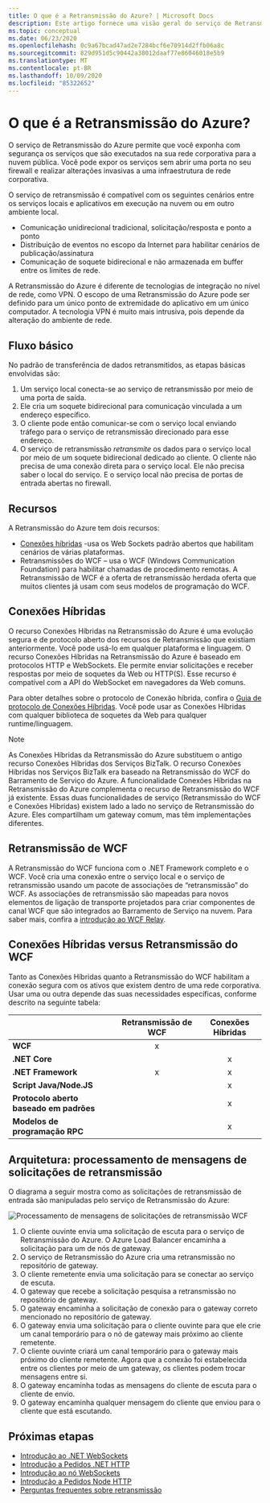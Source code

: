 ```yaml
---
title: O que é a Retransmissão do Azure? | Microsoft Docs
description: Este artigo fornece uma visão geral do serviço de Retransmissão do Azure, que permite que você desenvolva aplicativos de nuvem que consomem serviços locais em execução na sua rede corporativa sem abrir uma conexão de firewall ou fazer mudanças intrusivas na sua rede infraestrutura.
ms.topic: conceptual
ms.date: 06/23/2020
ms.openlocfilehash: 0c9a67bcad47ad2e7284bcf6e70914d2ffb06a8c
ms.sourcegitcommit: 829d951d5c90442a38012daaf77e86046018e5b9
ms.translationtype: MT
ms.contentlocale: pt-BR
ms.lasthandoff: 10/09/2020
ms.locfileid: "85322652"
---
```

# <a name="what-is-azure-relay"></a>O que é a Retransmissão do Azure?
O serviço de Retransmissão do Azure permite que você exponha com segurança os serviços que são executados na sua rede corporativa para a nuvem pública. Você pode expor os serviços sem abrir uma porta no seu firewall e realizar alterações invasivas a uma infraestrutura de rede corporativa. 

O serviço de retransmissão é compatível com os seguintes cenários entre os serviços locais e aplicativos em execução na nuvem ou em outro ambiente local. 

- Comunicação unidirecional tradicional, solicitação/resposta e ponto a ponto 
- Distribuição de eventos no escopo da Internet para habilitar cenários de publicação/assinatura 
- Comunicação de soquete bidirecional e não armazenada em buffer entre os limites de rede.

A Retransmissão do Azure é diferente de tecnologias de integração no nível de rede, como VPN. O escopo de uma Retransmissão do Azure pode ser definido para um único ponto de extremidade do aplicativo em um único computador. A tecnologia VPN é muito mais intrusiva, pois depende da alteração do ambiente de rede. 

## <a name="basic-flow"></a>Fluxo básico
No padrão de transferência de dados retransmitidos, as etapas básicas envolvidas são:

1. Um serviço local conecta-se ao serviço de retransmissão por meio de uma porta de saída. 
2. Ele cria um soquete bidirecional para comunicação vinculada a um endereço específico. 
3. O cliente pode então comunicar-se com o serviço local enviando tráfego para o serviço de retransmissão direcionado para esse endereço. 
4. O serviço de retransmissão *retransmite* os dados para o serviço local por meio de um soquete bidirecional dedicado ao cliente. O cliente não precisa de uma conexão direta para o serviço local. Ele não precisa saber o local do serviço. E o serviço local não precisa de portas de entrada abertas no firewall.


## <a name="features"></a>Recursos 
A Retransmissão do Azure tem dois recursos:

- [Conexões híbridas](#hybrid-connections) -usa os Web Sockets padrão abertos que habilitam cenários de várias plataformas.
- Retransmissões do WCF – usa o WCF (Windows Communication Foundation) para habilitar chamadas de procedimento remotas. A Retransmissão de WCF é a oferta de retransmissão herdada oferta que muitos clientes já usam com seus modelos de programação do WCF.

## <a name="hybrid-connections"></a>Conexões Híbridas

O recurso Conexões Híbridas na Retransmissão do Azure é uma evolução segura e de protocolo aberto dos recursos de Retransmissão que existiam anteriormente. Você pode usá-lo em qualquer plataforma e linguagem. O recurso Conexões Híbridas na Retransmissão do Azure é baseado em protocolos HTTP e WebSockets. Ele permite enviar solicitações e receber respostas por meio de soquetes da Web ou HTTP(S). Esse recurso é compatível com a API do WebSocket em navegadores da Web comuns. 

Para obter detalhes sobre o protocolo de Conexão híbrida, confira o [Guia de protocolo de Conexões Híbridas](relay-hybrid-connections-protocol.md). Você pode usar as Conexões Híbridas com qualquer biblioteca de soquetes da Web para qualquer runtime/linguagem.

> [!NOTE]
> As Conexões Híbridas da Retransmissão do Azure substituem o antigo recurso Conexões Híbridas dos Serviços BizTalk. O recurso Conexões Híbridas nos Serviços BizTalk era baseado na Retransmissão do WCF do Barramento de Serviço do Azure. A funcionalidade Conexões Híbridas na Retransmissão do Azure complementa o recurso de Retransmissão do WCF já existente. Essas duas funcionalidades de serviço (Retransmissão do WCF e Conexões Híbridas) existem lado a lado no serviço de Retransmissão do Azure. Eles compartilham um gateway comum, mas têm implementações diferentes.

## <a name="wcf-relay"></a>Retransmissão de WCF
A Retransmissão do WCF funciona com o .NET Framework completo e o WCF. Você cria uma conexão entre o serviço local e o serviço de retransmissão usando um pacote de associações de “retransmissão” do WCF. As associações de retransmissão são mapeadas para novos elementos de ligação de transporte projetados para criar componentes de canal WCF que são integrados ao Barramento de Serviço na nuvem. Para saber mais, confira a [introdução ao WCF Relay](service-bus-relay-tutorial.md).

## <a name="hybrid-connections-vs-wcf-relay"></a>Conexões Híbridas versus Retransmissão do WCF
Tanto as Conexões Híbridas quanto a Retransmissão do WCF habilitam a conexão segura com os ativos que existem dentro de uma rede corporativa. Usar uma ou outra depende das suas necessidades específicas, conforme descrito na seguinte tabela:

|  | Retransmissão de WCF | Conexões Híbridas |
| --- |:---:|:---:|
| **WCF** |x | |
| **.NET Core** | |x |
| **.NET Framework** |x |x |
| **Script Java/Node.JS** | |x |
| **Protocolo aberto baseado em padrões** | |x |
| **Modelos de programação RPC** | |x |

## <a name="architecture-processing-of-incoming-relay-requests"></a>Arquitetura: processamento de mensagens de solicitações de retransmissão
O diagrama a seguir mostra como as solicitações de retransmissão de entrada são manipuladas pelo serviço de Retransmissão do Azure:

![Processamento de mensagens de solicitações de retransmissão WCF](./media/relay-what-is-it/ic690645.png)

1. O cliente ouvinte envia uma solicitação de escuta para o serviço de Retransmissão do Azure. O Azure Load Balancer encaminha a solicitação para um de nós de gateway. 
2. O serviço de Retransmissão do Azure cria uma retransmissão no repositório de gateway. 
3. O cliente remetente envia uma solicitação para se conectar ao serviço de escuta. 
4. O gateway que recebe a solicitação pesquisa a retransmissão no repositório de gateway. 
5. O gateway encaminha a solicitação de conexão para o gateway correto mencionado no repositório de gateway. 
6. O gateway envia uma solicitação para o cliente ouvinte para que ele crie um canal temporário para o nó de gateway mais próximo ao cliente remetente. 
7. O cliente ouvinte criará um canal temporário para o gateway mais próximo do cliente remetente. Agora que a conexão foi estabelecida entre os clientes por meio de um gateway, os clientes podem trocar mensagens entre si. 
8. O gateway encaminha todas as mensagens do cliente de escuta para o cliente de envio. 
9. O gateway encaminha qualquer mensagem do cliente que enviou para o cliente que está escutando.  

## <a name="next-steps"></a>Próximas etapas
* [Introdução ao .NET WebSockets](relay-hybrid-connections-dotnet-get-started.md)
* [Introdução a Pedidos .NET HTTP](relay-hybrid-connections-http-requests-dotnet-get-started.md)
* [Introdução ao nó WebSockets](relay-hybrid-connections-node-get-started.md)
* [Introdução a Pedidos Node HTTP](relay-hybrid-connections-http-requests-node-get-started.md)
* [Perguntas frequentes sobre retransmissão](relay-faq.md)

